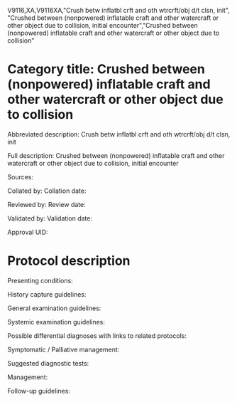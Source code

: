 V9116,XA,V9116XA,"Crush betw inflatbl crft and oth wtrcrft/obj d/t clsn, init", "Crushed between (nonpowered) inflatable craft and other watercraft or other object due to collision, initial encounter","Crushed between (nonpowered) inflatable craft and other watercraft or other object due to collision"
# Category title: Crushed between (nonpowered) inflatable craft and other watercraft or other object due to collision

Abbreviated description: Crush betw inflatbl crft and oth wtrcrft/obj d/t clsn, init

Full description: Crushed between (nonpowered) inflatable craft and other watercraft or other object due to collision, initial encounter

Sources:

Collated by:
Collation date:

Reviewed by:
Review date:

Validated by:
Validation date:

Approval UID:

# Protocol description

Presenting conditions:

History capture guidelines:

General examination guidelines:

Systemic examination guidelines:

Possible differential diagnoses with links to related protocols:

Symptomatic / Palliative management:

Suggested diagnostic tests:

Management:

Follow-up guidelines:
